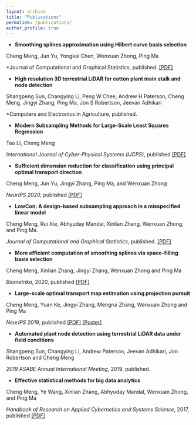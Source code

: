 ```yaml
---
layout: archive
title: "Publications"
permalink: /publications/
author_profile: true
---
```


- **Smoothing splines approximation using Hilbert curve basis selection**

Cheng Meng, Jun Yu, Yongkai Chen, Wenxuan Zhong, Ping Ma

*Journal of Computational and Graphical Statistics, published. [[PDF]](https://ChengzijunAixiaoli.github.io/files/HBS.pdf)


- **High resolution 3D terrestrial LiDAR for cotton plant main stalk and node detection**

Shangpeng Sun, Changying Li, Peng W Chee, Andrew H Paterson, Cheng Meng, Jingyi Zhang, Ping Ma, Jon S Robertson, Jeevan Adhikari

*Computers and Electronics in Agriculture, published.



- **Modern Subsampling Methods for Large-Scale Least Squares Regression**

Tao Li, Cheng Meng

*International Journal of Cyber-Physical Systems (IJCPS)*, published  [[PDF]](https://ChengzijunAixiaoli.github.io/files/Modern.pdf)


- **Sufficient dimension reduction for classification using principal optimal transport direction**

Cheng Meng, Jun Yu, Jingyi Zhang, Ping Ma, and Wenxuan Zhong

*NeurIPS 2020*, published  [[PDF]](https://ChengzijunAixiaoli.github.io/files/NeurIPS-2020-sufficient-dimension-reduction-for-classification-using-principal-optimal-transport-direction-Paper.pdf)



- **LowCon: A design-based subsampling approach in a misspecified linear model**

Cheng Meng, Rui Xie, Abhyuday Mandal, Xinlian Zhang, Wenxuan Zhong, and Ping Ma. 

*Journal of Computational and Graphical Statistics*, published. [[PDF]](https://ChengzijunAixiaoli.github.io/files/LowCon.pdf)





- **More efficient computation of smoothing splines via space-filling basis selection**

Cheng Meng, Xinlian Zhang, Jingyi Zhang, Wenxuan Zhong and Ping Ma

*Biometrika*, 2020, published [[PDF]](https://ChengzijunAixiaoli.github.io/files/Biometrika.pdf)


- **Large-scale optimal transport map estimation using projection pursuit**

Cheng Meng, Yuan Ke, Jingyi Zhang, Mengrui Zhang, Wenxuan Zhong and Ping Ma

*NeurIPS 2019*, published [[PDF]](https://ChengzijunAixiaoli.github.io/files/Large_scale_optimal_transport_map_approximation_using_projection_pursuit.pdf)
[[Poster]](https://ChengzijunAixiaoli.github.io/files/PPMM_poster.pdf)



- **Automated plant node detection using terrestrial LiDAR data under field conditions**

Shangpeng Sun, Changying Li, Andrew Paterson, Jeevan Adhikari, Jon Robertson and Cheng Meng

*2019 ASABE Annual International Meeting*, 2019, published.




- **Effective statistical methods for big data analytics**

Cheng Meng, Ye Wang, Xinlian Zhang, Abhyuday Mandal, Wenxuan Zhong, and Ping Ma

*Handbook of Research on Applied Cybernetics and Systems Science*, 2017, published [[PDF]](https://ChengzijunAixiaoli.github.io/files/Effective_Statistical_Methods_for_Big_Data_Analytics.pdf)


